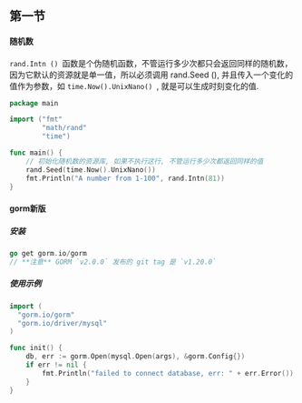 ## 第一节
#### 随机数

`rand.Intn () `函数是个伪随机函数，不管运行多少次都只会返回同样的随机数，因为它默认的资源就是单一值，所以必须调用 rand.Seed (), 并且传入一个变化的值作为参数，如 `time.Now().UnixNano() `, 就是可以生成时刻变化的值.

```go
package main

import ("fmt"
        "math/rand"
        "time")

func main() {
    // 初始化随机数的资源库, 如果不执行这行, 不管运行多少次都返回同样的值
    rand.Seed(time.Now().UnixNano())
    fmt.Println("A number from 1-100", rand.Intn(81))
}
```

#### gorm新版

##### 安装

```go
go get gorm.io/gorm
// **注意** GORM `v2.0.0` 发布的 git tag 是 `v1.20.0`
```

##### 使用示例

```go
import (
  "gorm.io/gorm"
  "gorm.io/driver/mysql"
)

func init() {
  	db, err := gorm.Open(mysql.Open(args), &gorm.Config{})
	if err != nil {
		fmt.Println("failed to connect database, err: " + err.Error())
	}
}
```

